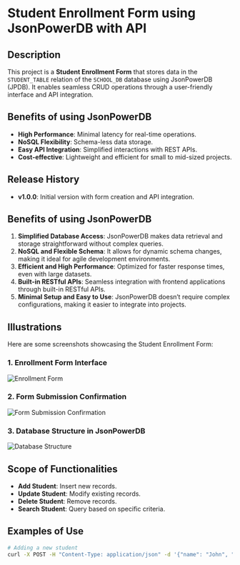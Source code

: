 # Student Enrollment Form using JsonPowerDB with API

## Description
This project is a **Student Enrollment Form** that stores data in the `STUDENT_TABLE` relation of the `SCHOOL_DB` database using JsonPowerDB (JPDB). It enables seamless CRUD operations through a user-friendly interface and API integration.

## Benefits of using JsonPowerDB
- **High Performance**: Minimal latency for real-time operations.
- **NoSQL Flexibility**: Schema-less data storage.
- **Easy API Integration**: Simplified interactions with REST APIs.
- **Cost-effective**: Lightweight and efficient for small to mid-sized projects.

## Release History
- **v1.0.0**: Initial version with form creation and API integration.


## Benefits of using JsonPowerDB
1. **Simplified Database Access**: JsonPowerDB makes data retrieval and storage straightforward without complex queries.
2. **NoSQL and Flexible Schema**: It allows for dynamic schema changes, making it ideal for agile development environments.
3. **Efficient and High Performance**: Optimized for faster response times, even with large datasets.
4. **Built-in RESTful APIs**: Seamless integration with frontend applications through built-in RESTful APIs.
5. **Minimal Setup and Easy to Use**: JsonPowerDB doesn’t require complex configurations, making it easier to integrate into projects.


## Illustrations
Here are some screenshots showcasing the Student Enrollment Form:

### 1. Enrollment Form Interface
![Enrollment Form](C:\Users\Asus\Pictures\Screenshots)

### 2. Form Submission Confirmation
![Form Submission Confirmation](./screenshots/form_submission.png)

### 3. Database Structure in JsonPowerDB
![Database Structure](./screenshots/database_structure.png)

## Scope of Functionalities
- **Add Student**: Insert new records.
- **Update Student**: Modify existing records.
- **Delete Student**: Remove records.
- **Search Student**: Query based on specific criteria.

## Examples of Use
```bash
# Adding a new student
curl -X POST -H "Content-Type: application/json" -d '{"name": "John", "class": "10", "dob": "2008-01-01", "addr": "123 Street"}' http://localhost:9090/api/v1/student/add
